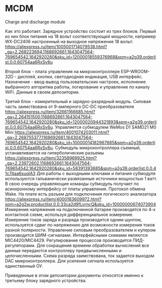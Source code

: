 # MCDM
 Charge and discharge module

Как это работает.
Зарядное устройство состоит из трех блоков. 
Первый из них блок питания на 18 вольт соответствующей мощности, например WX-DC2406 настроенный на выходное напряжение 18 вольт:  https://aliexpress.ru/item/1005001714079538.html?_ga=2.268223694.1168692661.1643047564-769654542.1642920280&sku_id=12000018559376968&spm=a2g39.orderlist.0.0.60754aa6RxSv8u

Второй блок - плата управления на микроконтроллере ESP-WROOM-32D - дисплей, кнопки, светодиодная индикация, USB интерфейс. Назначение - ввод-вывод пользовательских настроек, исполнение выбранного алгоритма работы, логирование и управление по каналу WiFi. Данные в своем депозитории.

Третий блок - измерительный и зарядно-разрядный модуль. Силовая часть заимствована от 9-амперного DC-DC преобразователя https://aliexpress.ru/item/32661166685.html?_ga=2.264151500.1168692661.1643047564-769654542.1642920280&sku_id=12000020944321893&spm=a2g39.orderlist.0.0.60754aa6RxSv8u.
Управляется субмодулем WeMos D1 SAMD21 M0 Mini https://aliexpress.ru/item/4001074203011.html?_ga=2.268755377.1168692661.1643047564-769654542.1642920280&sku_id=10000014182967685&spm=a2g39.orderlist.0.0.60754aa6RxSv8u.
Субмодуль микроконтроллера съемный, устанавливается на гиперболические разъемы https://aliexpress.ru/item/32358969925.html?_ga=2.23972602.1168692661.1643047564-769654542.1642920280&sku_id=58391393685&spm=a2g39.orderlist.0.0.41c74aa6suqlA3
Для работы с выходными ключами и питания субмодуля используются гальванически развязанные источники мощностью 1 ватт. 
В свою очередь управляющие команды субмодуль получает по асинхронному интерфейсу от платы управления. Протокол обмена Wake.
На плате есть разъем для подключения логического анализатора https://aliexpress.ru/item/4000183609972.html?spm=a2g2w.productlist.0.0.33ca2d9fLvrncQ&sku_id=10000000674073904
Измерение напряжения на подключенной батарее производятся по 4-х контактной схеме, используя дифференциальное измерение.
Измерение токов заряда и разряда производится одним шунтом, используется сдвиг по напряжению для возможности измерения токов разной полярности.
Управление силовым преобразователем и кулером производится ШИМ-сигналами. Интерфейсными схемами являются MIC4420/MIC4429.
Регулирование процессов производится ПИД-регуляторами. Для сокращения времени обработки вычислений все данные передаются контроллеру предвычисленными и целочисленными.
Схема разряда заимствована, ток задается выходом DAC микроконтроллера. Для усиления сигнала используется единственный ОУ.

Приведенные в этом депозитории документы относятся именно к третьему блоку зарядного устройства. 